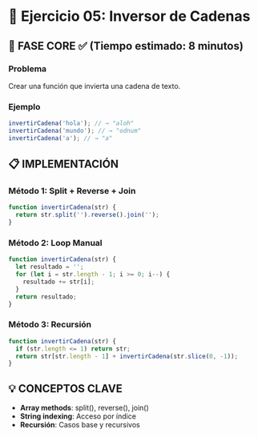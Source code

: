 # 🧩 Ejercicio 05: Inversor de Cadenas

## 🎯 FASE CORE ✅ (Tiempo estimado: 8 minutos)

### **Problema**

Crear una función que invierta una cadena de texto.

### **Ejemplo**

```javascript
invertirCadena('hola'); // → "aloh"
invertirCadena('mundo'); // → "odnum"
invertirCadena('a'); // → "a"
```

## 📋 IMPLEMENTACIÓN

### **Método 1: Split + Reverse + Join**

```javascript
function invertirCadena(str) {
  return str.split('').reverse().join('');
}
```

### **Método 2: Loop Manual**

```javascript
function invertirCadena(str) {
  let resultado = '';
  for (let i = str.length - 1; i >= 0; i--) {
    resultado += str[i];
  }
  return resultado;
}
```

### **Método 3: Recursión**

```javascript
function invertirCadena(str) {
  if (str.length <= 1) return str;
  return str[str.length - 1] + invertirCadena(str.slice(0, -1));
}
```

## 💡 CONCEPTOS CLAVE

- **Array methods**: split(), reverse(), join()
- **String indexing**: Acceso por índice
- **Recursión**: Casos base y recursivos

